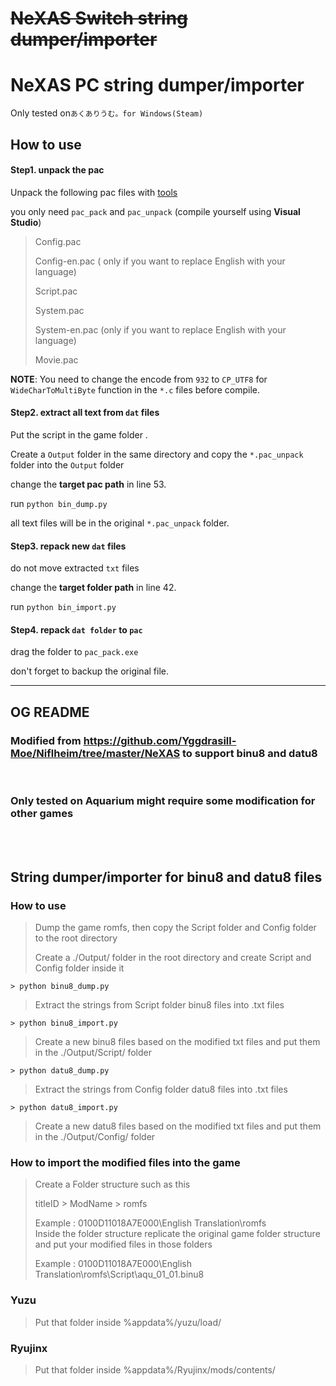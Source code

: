 # ~~NeXAS Switch string dumper/importer~~

# NeXAS PC string dumper/importer

Only tested on`あくありうむ。for Windows(Steam)`

## How to use

#### Step1. unpack the pac

Unpack the following pac files with [tools](https://github.com/Yggdrasill-Moe/Niflheim/tree/master/NeXAS)

you only need `pac_pack` and `pac_unpack` (compile yourself using **Visual Studio**)

> Config.pac
>
> Config-en.pac ( only if you want to replace English with your language)
>
> Script.pac 
>
> System.pac
>
> System-en.pac (only if you want to replace English with your language)
>
> Movie.pac

**NOTE**: You need to change the encode from `932` to `CP_UTF8` for `WideCharToMultiByte` function in the `*.c` files before compile.

#### Step2. extract all text from `dat` files

Put the script in the game folder .

Create a `Output` folder in the same directory and copy the `*.pac_unpack` folder into the `Output` folder

change the **target pac path** in line 53.

run `python bin_dump.py`

all text files will be in the original `*.pac_unpack` folder.

#### Step3. repack new `dat` files

do not move extracted  `txt` files

change the **target folder path** in line 42.

run `python bin_import.py`

#### Step4. repack `dat folder`  to `pac`

drag the folder to `pac_pack.exe`

don't forget to backup the original file.





---

## OG README

### Modified from https://github.com/Yggdrasill-Moe/Niflheim/tree/master/NeXAS to support binu8 and datu8

</br>

### Only tested on Aquarium might require some modification for other games

</br>
</br>

## String dumper/importer for binu8 and datu8 files

### How to use

> Dump the game romfs, then copy the Script folder and Config folder to the root directory
>
> Create a ./Output/ folder in the root directory and create Script and Config folder inside it

```> python binu8_dump.py```

> Extract the strings from Script folder binu8 files into .txt files

```> python binu8_import.py```

>Create a new binu8 files based on the modified txt files and put them in the ./Output/Script/ folder

```> python datu8_dump.py```

> Extract the strings from Config folder datu8 files into .txt files

```> python datu8_import.py```

>Create a new datu8 files based on the modified txt files and put them in the ./Output/Config/ folder


### How to import the modified files into the game

> Create a Folder structure such as this
>
> titleID > ModName > romfs
>
> Example : 0100D11018A7E000\English Translation\romfs\
> Inside the folder structure replicate the original game folder structure and put your modified files in those folders
>
> Example : 0100D11018A7E000\English Translation\romfs\Script\aqu_01_01.binu8


### Yuzu

> Put that folder inside %appdata%/yuzu/load/

### Ryujinx

> Put that folder inside %appdata%/Ryujinx/mods/contents/





